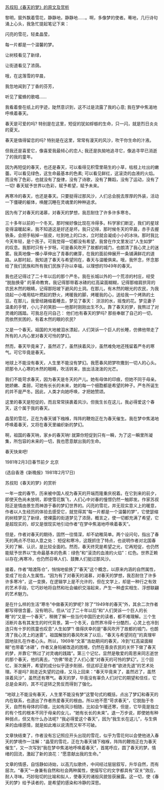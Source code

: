 [苏叔阳《春天的梦》的原文及赏析](https://www.vrrw.net/wx/9211.html)

黎明，窗外飘着雪花，静静地，静静地……。啊，多像梦的使者。蓦地，几行诗句涌上心头，我急忙提起笔记下来：

闪亮的雪花，轻柔晶莹，

每一片都是一个温馨的梦。

让树枝看见了新绿，

让街道看见了浓荫。

哦，在这落雪的早晨，

我忽地闻到了丁香的芬芳，

听见了蜜蜂的歌唱……

我看着誊在纸上的字迹，陡然意识到，这不过是流露了我的心意; 我在梦中焦渴地呼唤着春天。

春天是可爱的吗? 特别是在这里，短促的犹如蜉蝣的生命，只一闪，就是烈日炎炎的夏天。

春天是值得留恋的吗? 特别是在这里，常常有漫天的风沙，吹干你生命的汁液。

但我还是喜爱它，像喜爱我最倾心的恋人; 我还是执拗地追寻它，像追寻早已消逝了的我的童年。



因为再短促的春天，也还是春天，可以看得见积雪里萌生的小草，枯枝上吐出的嫩蕾。可以看见绿色，这生命最基本的色素; 可以看见鲜红，这滚烫的血液的火焰。而没有了色彩，也就没有了旋律，没有了诗歌，没有了舞蹈，没有了运动，没有了一切! 春天赋予世界以色彩，赋予希望，赋予未来。

再寒冷的春天，也还是春天。只要挺得过那风沙，人们总会脱去厚厚的外装，活动一下僵硬的躯体，唤醒沉睡在灵魂里的种种追求。

因为有了对春天的渴慕，对春天的梦想，我忍耐住了许多许多寒冬。

三十多年以前的一个冬天。那时候好像比现在冷得多。科学家们断定，我们的星球变得温暖起来，我不知道这是好还是坏。我只记得，那时候冬天的早晨，赤手去握铁条，会把手粘掉一层皮，吐到地上的口水，立时就会凝成小小的冰块。那时我比今天年轻，是个孩子。可我觉得一切都没有希望，我曾在作文里发过“人生如梦” 的叹息。我那时只有十岁呀。可是春风吹开了故都的城门，也朗清了我心灵上的迷雾。我真地像一棵小草伸出了青春的嫩芽，在我的面前伸展开一条铺满鲜花的道路。从那时起，我知道了春天与希望同在，春天与温暖俱来。哦，我怀念，怀念那给了我们民族和所有我们民族子孙以幸福，以理想的1949年的春天。

我也还记得过了二十年以后的那个严冬。我在长城以外的一个荒凉的村庄，经受 “脱胎换骨” 的革命教育。我记得那带着冰碴的红高粱面糊糊，记得那缩肩拱背的农民木然的眼睛，记得那阳坡下避风的土洞。在那儿，有木然的眼光的农民，为我烧起一小堆用枯叶燃起的野火，烤暖我的脚，烤暖我的心，送给我一个烤熟的土豆。在那儿，我曾经踡缩着睡去，梦见了春天： 淙淙的水，摇曳的花。梦见妻子温柔的手臂，小儿子的笑脸——他那时刚刚出生不久。靠了春天的梦，我熬过了对灵魂的践踏。可我总在问自己： 他们也有春天的梦吗? 那些奉献了自己的一切，而依然贫困的，有着木然的眼的农民?

又是一个春天。祖国的大地被泪水漂起，人们哭诉一个巨人的长睡，仿佛他带走了所有的人内心里对春天可怜的梦幻。

然而，春天毕竟来了，虽然迟了，虽然挟着风沙，虽然难免地还残留着严冬的寒气。可它毕竟是春天。

地球上不能没有春天，人生里不能没有梦幻。我愿春风把梦吹撒到一切人的心头。把那令人心寒的木然的眼睛，吹活转来，放出活泼泼的光芒。

我们不能苛求春天，因为春天是冬天的产儿。她有母体的印痕，但她不同于母亲。她娇嫩、柔弱，可她有长长的未来，她的每一个细胞都是希望的种子。严冬所诞生的并不是严冬。因此，人类才向她呼唤，才把她赞颂。

这里的春天是短促的，而且常常挟裹着风沙。但我生长在这儿，我必得爱这个春天，这个属于我的春天。

晶莹的雪花，正在为春天铺下襁褓，阵阵的鞭炮正在为春天催生。我在梦中焦渴地呼唤着春天，又将在春天里编织新的梦幻。

啊，祖国的春天呐，家乡的春天呐! 就算你短促到只有一瞬，为了这一瞬里所凝集，所包容的未来的一切，我也愿意献出我的生命。

春天快来吧!

1981年2月3日春节前夕 北京

(选自香港《新晚报》1981年2月17日)

苏叔阳《春天的梦》的赏析

一年一度的春节，历来被中国人视为春天的开端而隆重庆祝着。在它到来的前夕，即使天色尚未放明，即使雪花飘飞，人们心中对春的憧憬仍然一触即发。作家苏叔阳正是情由景生而神游于春的梦幻世界的。闪亮的雪花，并无现实意义上的暖意，作者以人生经历的体验去感受它，就觉得其“每一片都是一个温馨的梦”，它使瑟缩的树枝梦见了新绿，使裸露的街道梦见了浓荫，概言之，使一切都充满了希望，它是超现实的，却又是很现实地引动作者“在梦中焦渴地呼唤着春天”。

但是，作者对春天的期待，固然一往情深，却不幼稚简单。两个设问句，指出了春天的两点不尽如人意之处： 短促和寒冷，这既抓住了特点，也说明作者对北国春天的了解、认识，是比较全面的。然而，春天终究是希望之光，它再短促，也仍然能赋予世界以“生命最基本的色素：绿色”和“滚烫的血液的火焰”：红色。世界正赖以存在;再寒冷，也仍然召唤人们、鼓舞人们挺过那风沙。

接着，作者“暗渡陈仓”，悄悄地偷换了“春天”这个概念，以原来内涵的自然属性，变成了社会人生属性。“因为有了对春天的渴慕，对春天的梦想，我忍耐住了许多许多寒冷”，这一变换，在逻辑学上是不允许的，但在文学上，却是一种行之有效的艺术手段，它巧妙地将自然和社会编织交溶起来，产生一种虚实相生、浮想联翩的艺术魅力。

是在什么样的生活“寒冬”中做春天的梦呢? 除了“1949年的春天”外，其余二次作者都写得很含蓄，没有明示。但从“过了二十年以后”和“人们哭诉一个巨人的长睡”的“又是一个春天”，稍微了解一些当代中国历史的读者，都不难理解。三个生活断片各有其发生的时代背景。第一个冬天，自然界冷得十分酷烈，心灵上也冷到连只有十岁的孩童也叹息“人生如梦”! 值得庆幸的是“春风吹开了故都的城门，也朗清了我心灵上的迷雾”。祖国解放的春风吹来了以后，“春天与希望同在”的真理牢固地驻扎在作者心头。所以，1969年“文革”浩劫期间的春天，冷到“红高粱面糊糊”也带着“冰碴”，作者又身陷被改造的困境，仍然在善良农民的关怀下做了春天的梦，并靠它“熬过了对灵魂的践踏”。第三个记忆，显然是敬爱的周恩来同志逝世的那个春天，他的离去，“仿佛”带走了人们心里“对春天的可怜的梦幻”。三个回忆，渐次展开，希望的成分似乎逐步削弱，但这却正是作者“欲进先退”的艺术处理。不是吗? 刚走近失望的边缘，又马上回来：“春天毕竟来了，虽然迟了，虽然挟着风沙”，虽然还有寒气。春天的梦，毕竟没有辜负人们对它的期望和信任，它总是会来的，其不可逆转之势反而得到了强化。

“地球上不能没有春天，人生里不能没有梦”这警句式的概括，点出了梦幻和春天的内在联系，也道出了作者热爱春天的根由。所以他不愿“苛求春天”，它脱胎于冬天，自然有母体的印痕，比如有风沙相随，比如会乍暖还寒，但是，它毕竟是独立的有个性的根本不同于母亲的女儿，“她有长长的未来”。退一万步说，即使她有种种弱点，但又有什么办法呢? “我必得爱这个春天”，因为“我生长在这儿”，与生俱来的血缘感情，就是如此难以说清而又牢不可破。

文章快结束了，作者没有忘记照应开头出现的雪花，似乎为雪花何以会使他进入春天的梦境作一注解：“晶莹的雪花，正在为春天铺下襁褓，阵阵的鞭炮正在为春天催生”，又一次写到“我在梦中焦渴地呼唤着春天”，首尾呼应，圆了春天的梦。情绪的回流，激起了新的浪花：“愿意献出我的生命。”

文章的情感，自恬静如诗始，以高亢似歌终，中间经过层层叙写，升华自然，而有层次。“春天”一身兼有自然和社会两种属性，使描写它的文字都具有“双关”效应，耐人寻味。巧妙贴切的比喻和拟人，使春天的诸般风貌皆获展露。这一切，使《春天的梦》给予读者的，是希望的感染和冷静的深思。

